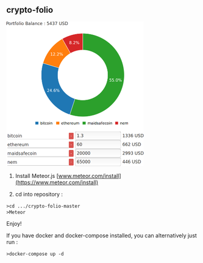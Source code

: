 ## crypto-folio

<img src="/public/images/landing.png" width="360">

1. Install Meteor.js 
[www.meteor.com/install](https://www.meteor.com/install)

2. cd into repository :
```
>cd .../crypto-folio-master
>Meteor
```

Enjoy!

If you have docker and docker-compose installed, you can alternatively just run :
```
>docker-compose up -d
```
